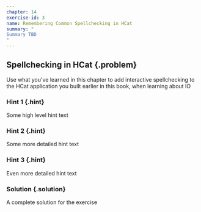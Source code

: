 ```yaml
---
chapter: 14
exercise-id: 3
name: Remembering Common Spellchecking in HCat
summary: "
Summary TBD
"
---
```


## Spellchecking in HCat {.problem}

Use what you've learned in this chapter to add interactive spellchecking to the
HCat application you built earlier in this book, when learning about IO

### Hint 1 {.hint}

Some high level hint text

### Hint 2 {.hint}

Some more detailed hint text

### Hint 3 {.hint}

Even more detailed hint text

### Solution {.solution}

A complete solution for the exercise
